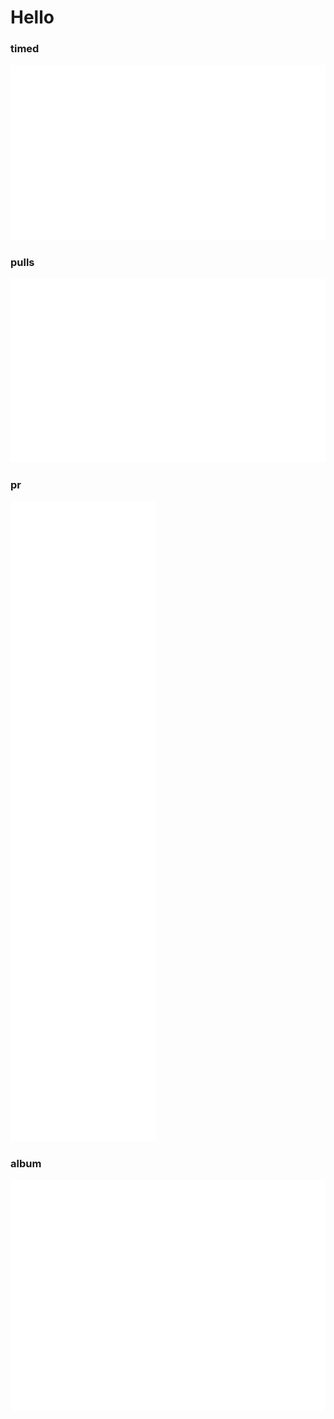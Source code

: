 # Hello

### timed
![image](svgs/timed.svg)


### pulls
![image](svgs/pulls.svg)

### pr
![image](svgs/pr.svg)

### album
![image](svgs/album.svg)
